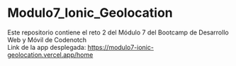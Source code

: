 # Modulo7_Ionic_Geolocation
Este repositorio contiene el reto 2 del Módulo 7 del Bootcamp de Desarrollo Web y Móvil de Codenotch  
Link de la app desplegada: https://modulo7-ionic-geolocation.vercel.app/home
